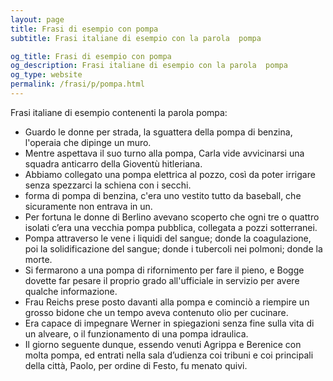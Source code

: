 ```yaml
---
layout: page
title: Frasi di esempio con pompa 
subtitle: Frasi italiane di esempio con la parola  pompa

og_title: Frasi di esempio con pompa 
og_description: Frasi italiane di esempio con la parola  pompa
og_type: website
permalink: /frasi/p/pompa.html
---
```


Frasi italiane di esempio contenenti la parola pompa:


- Guardo le donne per strada, la sguattera della pompa di benzina, l'operaia che dipinge un muro.
- Mentre aspettava il suo turno alla pompa, Carla vide avvicinarsi una squadra anticarro della Gioventù hitleriana.
- Abbiamo collegato una pompa elettrica al pozzo, così da poter irrigare senza spezzarci la schiena con i secchi.
- forma di pompa di benzina, c'era uno vestito tutto da baseball, che sicuramente non entrava in un.
- Per fortuna le donne di Berlino avevano scoperto che ogni tre o quattro isolati c’era una vecchia pompa pubblica, collegata a pozzi sotterranei.
- Pompa attraverso le vene i liquidi del sangue; donde la coagulazione, poi la solidificazione del sangue; donde i tubercoli nei polmoni; donde la morte.
- Si fermarono a una pompa di rifornimento per fare il pieno, e Bogge dovette far pesare il proprio grado all'ufficiale in servizio per avere qualche informazione.
- Frau Reichs prese posto davanti alla pompa e cominciò a riempire un grosso bidone che un tempo aveva contenuto olio per cucinare.
- Era capace di impegnare Werner in spiegazioni senza fine sulla vita di un alveare, o il funzionamento di una pompa idraulica.
- Il giorno seguente dunque, essendo venuti Agrippa e Berenice con molta pompa, ed entrati nella sala d’udienza coi tribuni e coi principali della città, Paolo, per ordine di Festo, fu menato quivi.
